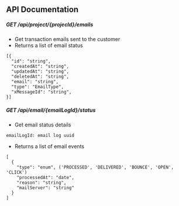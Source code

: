 ## API Documentation

##### GET /api/project/{projecId}/emails
* Get transaction emails sent to the customer
* Returns a list of email status
```
[{
  "id": "string",
  "createdAt": "string",
  "updatedAt": "string",
  "deletedAt": "string",
  "email": "string",
  "type": "EmailType",
  "xMessageId": "string",
}]
```

##### GET /api/email/{emailLogId}/status
* Get email status details
```
emailLogId: email log uuid
```
* Returns a list of email events
```
[
  {
    "type": "enum", ('PROCESSED', 'DELIVERED', 'BOUNCE', 'OPEN', 'CLICK')
    "processedAt": "date",
    "reason": "string",
    "mailServer": "string"
  }
]
```
